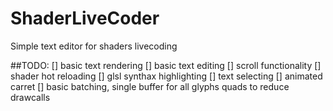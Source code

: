 # ShaderLiveCoder
Simple text editor for shaders livecoding

##TODO:
[] basic text rendering 
[] basic text editing
[] scroll functionality
[] shader hot reloading
[] glsl synthax highlighting
[] text selecting
[] animated carret
[] basic batching, single buffer for all glyphs quads to reduce drawcalls
